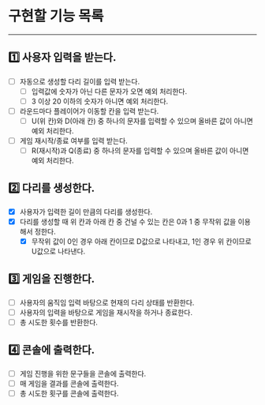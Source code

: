 # 구현할 기능 목록
<hr>

## 1️⃣ 사용자 입력을 받는다.
- [ ] 자동으로 생성할 다리 길이를 입력 받는다.
  - [ ] 입력값에 숫자가 아닌 다른 문자가 오면 예외 처리한다.
  - [ ] 3 이상 20 이하의 숫자가 아니면 예외 처리한다.
- [ ] 라운드마다 플레이어가 이동할 칸을 입력 받는다.
  - [ ] U(위 칸)와 D(아래 칸) 중 하나의 문자를 입력할 수 있으며 올바른 값이 아니면 예외 처리한다.
- [ ] 게임 재시작/종료 여부를 입력 받는다.
  - [ ] R(재시작)과 Q(종료) 중 하나의 문자를 입력할 수 있으며 올바른 값이 아니면 예외 처리한다.

## 2️⃣ 다리를 생성한다.
- [X] 사용자가 입력한 길이 만큼의 다리를 생성한다.
- [X] 다리를 생성할 때 위 칸과 아래 칸 중 건널 수 있는 칸은 0과 1 중 무작위 값을 이용해서 정한다.
  - [X] 무작위 값이 0인 경우 아래 칸이므로 D값으로 나타내고, 1인 경우 위 칸이므로 U값으로 나타낸다.

## 3️⃣ 게임을 진행한다.
- [ ] 사용자의 움직임 입력 바탕으로 현재의 다리 상태를 반환한다.
- [ ] 사용자의 입력을 바탕으로 게임을 재시작을 하거나 종료한다.
- [ ] 총 시도한 횟수를 반환한다.

## 4️⃣ 콘솔에 출력한다.
- [ ] 게임 진행을 위한 문구들을 콘솔에 출력한다.
- [ ] 매 게임을 결과를 콘솔에 출력한다.
- [ ] 총 시도한 횟구를 콘솔에 출력한다.